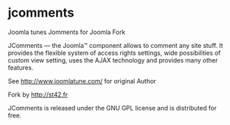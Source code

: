 # jcomments
Joomla tunes Jomments for Joomla Fork

JComments — the Joomla™ component allows to comment any site stuff. It provides the flexible system of access rights settings, wide possibilities of custom view setting, uses the AJAX technology and provides many other features.

See http://www.joomlatune.com/ for original Author

Fork by http://st42.fr 

JComments is released under the GNU GPL license and is distributed for free.
